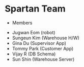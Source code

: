 Spartan Team
=================================
* Members
 - Jugwan Eom (robot)
 - Sungeun Kim (Warehouse H/W)
 - Gina Du (Supervisor App)
 - Tommy Park (Customer App)
 - Vijay R (DB Schema)
 - Sun Shin (Warehouse Server)
